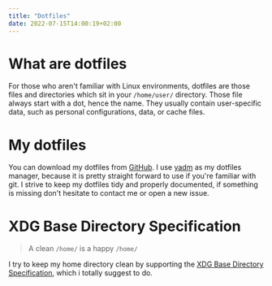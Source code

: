 ```yaml
---
title: "Dotfiles"
date: 2022-07-15T14:00:19+02:00
---
```


What are dotfiles
=================
For those who aren't familiar with Linux environments, dotfiles are those files
and directories which sit in your `/home/user/` directory. Those file always
start with a dot, hence the name. They usually contain user-specific data, such
as personal configurations, data, or cache files.

My dotfiles
===========
You can download my dotfiles from [GitHub](https://github.com/dnlmsr/dotfiles).
I use [yadm](https://yadm.io) as my dotfiles manager, because it is pretty
straight forward to use if you're familiar with git. I strive to keep my
dotfiles tidy and properly documented, if something is missing don't hesitate to
contact me or open a new issue.

XDG Base Directory Specification
================================

> A clean `/home/` is a happy `/home/`

I try to keep my home directory clean by supporting the [XDG Base Directory
Specification](https://specifications.freedesktop.org/basedir-spec/basedir-spec-latest.html),
which i totally suggest to do.
